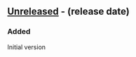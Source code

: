 <!-- next-header -->

## [Unreleased] - (release date)

### Added

Initial version

<!-- next-url -->

[Unreleased]: https://github.com/matthias-stemmler/annimate "Unreleased"
